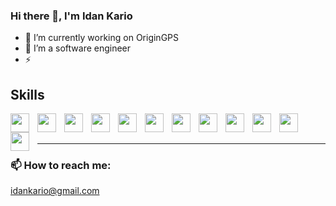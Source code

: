 ### Hi there 👋, I'm Idan Kario
- 🔭 I’m currently working on OriginGPS
- 🤗 I’m a software engineer 
- ⚡ 

## Skills
<img align="left" style="padding-right:10px;" src="https://cdn.jsdelivr.net/gh/devicons/devicon/icons/vscode/vscode-original.svg" width="30">
<img align="left" style="padding-right:10px;" src="https://cdn.jsdelivr.net/gh/devicons/devicon/icons/html5/html5-original.svg" width="30">
<img align="left" style="padding-right:10px;" src="https://cdn.jsdelivr.net/gh/devicons/devicon/icons/css3/css3-original.svg" width="30">
<img align="left" style="padding-right:10px;" src="https://cdn.jsdelivr.net/gh/devicons/devicon/icons/sass/sass-original.svg" width="30">
<img align="left" style="padding-right:10px;" src="https://www.svgrepo.com/show/354048/material-ui.svg" width="30">
<img align="left" style="padding-right:10px;" src="https://cdn.jsdelivr.net/gh/devicons/devicon/icons/javascript/javascript-original.svg" width="30">
<img align="left" style="padding-right:10px;" src="https://upload.wikimedia.org/wikipedia/commons/thumb/4/4c/Typescript_logo_2020.svg/1200px-Typescript_logo_2020.svg.png" width="30">
<img align="left" style="padding-right:10px;" src="https://cdn.jsdelivr.net/gh/devicons/devicon/icons/react/react-original.svg" width="30">
<img align="left" style="padding-right:10px;" src="https://cdn.jsdelivr.net/gh/devicons/devicon/icons/nodejs/nodejs-original.svg" width="30">
<img align="left" style="padding-right:10px;" src="https://cdn.jsdelivr.net/gh/devicons/devicon/icons/mongodb/mongodb-original.svg" width="30">
<img align="left" style="padding-right:10px;" src="https://cdn.jsdelivr.net/gh/devicons/devicon/icons/mysql/mysql-original.svg" width="30">
<img align="left" style="padding-right:10px;" src="https://cdn.jsdelivr.net/gh/devicons/devicon/icons/git/git-original.svg" width="30">

<br />
<br />

---
### 📫 How to reach me:
idankario@gmail.com
